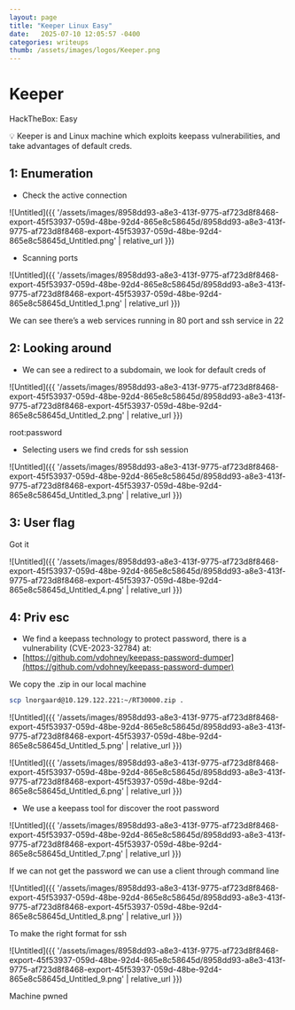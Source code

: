 ```yaml
---
layout: page
title: "Keeper Linux Easy"
date:   2025-07-10 12:05:57 -0400
categories: writeups
thumb: /assets/images/logos/Keeper.png
---
```


# Keeper

HackTheBox: Easy

<aside>
💡 Keeper is and Linux machine which exploits keepass vulnerabilities, and take advantages of default creds.

</aside>

## 1: Enumeration

- Check the active connection

![Untitled]({{ '/assets/images/8958dd93-a8e3-413f-9775-af723d8f8468-export-45f53937-059d-48be-92d4-865e8c58645d/8958dd93-a8e3-413f-9775-af723d8f8468-export-45f53937-059d-48be-92d4-865e8c58645d_Untitled.png' | relative_url }})

- Scanning ports

![Untitled]({{ '/assets/images/8958dd93-a8e3-413f-9775-af723d8f8468-export-45f53937-059d-48be-92d4-865e8c58645d/8958dd93-a8e3-413f-9775-af723d8f8468-export-45f53937-059d-48be-92d4-865e8c58645d_Untitled_1.png' | relative_url }})

We can see there’s a web services running in 80 port and ssh service in 22 

## 2: Looking around

- We can see a redirect to a subdomain, we look for default creds of

![Untitled]({{ '/assets/images/8958dd93-a8e3-413f-9775-af723d8f8468-export-45f53937-059d-48be-92d4-865e8c58645d/8958dd93-a8e3-413f-9775-af723d8f8468-export-45f53937-059d-48be-92d4-865e8c58645d_Untitled_2.png' | relative_url }})

root:password

- Selecting users we find creds for ssh session

![Untitled]({{ '/assets/images/8958dd93-a8e3-413f-9775-af723d8f8468-export-45f53937-059d-48be-92d4-865e8c58645d/8958dd93-a8e3-413f-9775-af723d8f8468-export-45f53937-059d-48be-92d4-865e8c58645d_Untitled_3.png' | relative_url }})

## 3: User flag

Got it

![Untitled]({{ '/assets/images/8958dd93-a8e3-413f-9775-af723d8f8468-export-45f53937-059d-48be-92d4-865e8c58645d/8958dd93-a8e3-413f-9775-af723d8f8468-export-45f53937-059d-48be-92d4-865e8c58645d_Untitled_4.png' | relative_url }})

## 4: Priv esc

- We find a keepass technology to protect password, there is a vulnerability (CVE-2023-32784) at:
- [https://github.com/vdohney/keepass-password-dumper](https://github.com/vdohney/keepass-password-dumper)

We copy the .zip in our local machine

```bash
scp lnorgaard@10.129.122.221:~/RT30000.zip .
```

![Untitled]({{ '/assets/images/8958dd93-a8e3-413f-9775-af723d8f8468-export-45f53937-059d-48be-92d4-865e8c58645d/8958dd93-a8e3-413f-9775-af723d8f8468-export-45f53937-059d-48be-92d4-865e8c58645d_Untitled_5.png' | relative_url }})

![Untitled]({{ '/assets/images/8958dd93-a8e3-413f-9775-af723d8f8468-export-45f53937-059d-48be-92d4-865e8c58645d/8958dd93-a8e3-413f-9775-af723d8f8468-export-45f53937-059d-48be-92d4-865e8c58645d_Untitled_6.png' | relative_url }})

- We use a keepass tool for discover the root password

![Untitled]({{ '/assets/images/8958dd93-a8e3-413f-9775-af723d8f8468-export-45f53937-059d-48be-92d4-865e8c58645d/8958dd93-a8e3-413f-9775-af723d8f8468-export-45f53937-059d-48be-92d4-865e8c58645d_Untitled_7.png' | relative_url }})

If we can not get the password we can use a client through command line

![Untitled]({{ '/assets/images/8958dd93-a8e3-413f-9775-af723d8f8468-export-45f53937-059d-48be-92d4-865e8c58645d/8958dd93-a8e3-413f-9775-af723d8f8468-export-45f53937-059d-48be-92d4-865e8c58645d_Untitled_8.png' | relative_url }})

To make the right format for ssh

![Untitled]({{ '/assets/images/8958dd93-a8e3-413f-9775-af723d8f8468-export-45f53937-059d-48be-92d4-865e8c58645d/8958dd93-a8e3-413f-9775-af723d8f8468-export-45f53937-059d-48be-92d4-865e8c58645d_Untitled_9.png' | relative_url }})

Machine pwned

<script src="{{ '/assets/js/matrix-overlay.js' | relative_url }}"></script>
